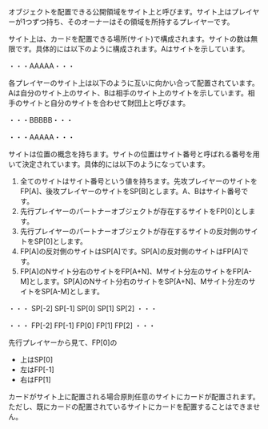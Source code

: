 オブジェクトを配置できる公開領域をサイト上と呼びます。サイト上はプレイヤーが1つずつ持ち、そのオーナーはその領域を所持するプレイヤーです。

サイト上は、カードを配置できる場所(サイト)で構成されます。サイトの数は無限です。具体的には以下のように構成されます。Aはサイトを示しています。

・・・AAAAA・・・

各プレイヤーのサイト上は以下のように互いに向かい合って配置されています。Aは自分のサイト上のサイト、Bは相手のサイト上のサイトを示しています。相手のサイトと自分のサイトを合わせて財団上と呼びます。

・・・BBBBB・・・

・・・AAAAA・・・

サイトは位置の概念を持ちます。サイトの位置はサイト番号と呼ばれる番号を用いて決定されています。具体的には以下のようになっています。

1. 全てのサイトはサイト番号という値を持ちます。先攻プレイヤーのサイトをFP[A]、後攻プレイヤーのサイトをSP[B]とします。A、Bはサイト番号です。
2. 先行プレイヤーのパートナーオブジェクトが存在するサイトをFP[0]とします。
3. 先行プレイヤーのパートナーオブジェクトが存在するサイトの反対側のサイトをSP[0]とします。
4. FP[A]の反対側のサイトはSP[A]です。SP[A]の反対側のサイトはFP[A]です。
5. FP[A]のNサイト分右のサイトをFP[A+N]、Mサイト分左のサイトをFP[A-M]とします。SP[A]のNサイト分右のサイトをSP[A+N]、Mサイト分左のサイトをSP[A-M]とします。

・・・ SP[-2] SP[-1] SP[0] SP[1] SP[2] ・・・

・・・ FP[-2] FP[-1] FP[0] FP[1] FP[2] ・・・

先行プレイヤーから見て、FP[0]の
* 上はSP[0]
* 左はFP[-1]
* 右はFP[1]

カードがサイト上に配置される場合原則任意のサイトにカードが配置されます。ただし、既にカードの配置されているサイトにカードを配置することはできません。


